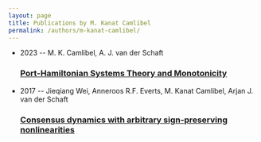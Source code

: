 ```yaml
---
layout: page
title: Publications by M. Kanat Camlibel
permalink: /authors/m-kanat-camlibel/
---
```


<ul class="post-list">
<li><span class='post-meta'>2023 -- M. K. Camlibel, A. J. van der Schaft</span><h3><a class='post-link' href='../../port-hamiltonian-systems-theory-and-monotonicity'>Port-Hamiltonian Systems Theory and Monotonicity</a></h3></li>
<li><span class='post-meta'>2017 -- Jieqiang Wei, Anneroos R.F. Everts, M. Kanat Camlibel, Arjan J. van der Schaft</span><h3><a class='post-link' href='../../consensus-dynamics-with-arbitrary-sign-preserving-nonlinearities'>Consensus dynamics with arbitrary sign-preserving nonlinearities</a></h3></li>

</ul>
